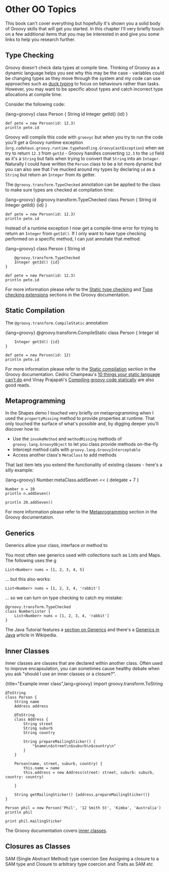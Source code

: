 # Other OO Topics

This book can't cover everything but hopefully it's shown you a solid body of Groovy skills that will get you started.
In this chapter I'll very briefly touch on a few additional items that you may be interested in and give you some links
to help you research further.

## Type Checking

Groovy doesn't check data types at compile time. Thinking of Groovy as a dynamic language helps you see why this may be the case - variables could be changing types as they move through the system and my code can use approaches such as [duck typing](https://en.wikipedia.org/wiki/Duck_typing) to focus on behaviours rather than tasks. However, you may want to be specific about types and catch incorrect type allocations at compile time.

Consider the following code:

{lang=groovy}
	class Person {
	    String id
	    Integer getId() {id}
	}

	def pete = new Person(id: 12.3)
	println pete.id

Groovy will compile this code with `groovyc` but when you try to run the code you'll get a Groovy runtime exception (`org.codehaus.groovy.runtime.typehandling.GroovyCastException`) when we try to return `12.3` from `getId` - Groovy handles converting `12.3` to the `id` field as it's a `String` but fails when trying to convert that `String` into an `Integer`. Naturally I could have written the `Person` class to be a lot more dynamic but you can also see that I've mucked around my types by declaring `id` as a `String` but return an `Integer` from its getter.

The `@groovy.transform.TypeChecked` annotation can be applied to the class to make sure types are checked at compilation time:

{lang=groovy}
	@groovy.transform.TypeChecked
	class Person {
	    String id
	    Integer getId() {id}
	}

	def pete = new Person(id: 12.3)
	println pete.id

Instead of a runtime exception I now get a compile-time error for trying to return an `Integer` from `getId()`. If I only want to have
type checking performed on a specific method, I can just annotate that method:

{lang=groovy}
    class Person {
        String id

        @groovy.transform.TypeChecked
        Integer getId() {id}
    }

    def pete = new Person(id: 12.3)
    println pete.id

For more information please refer to the [Static type checking](http://docs.groovy-lang.org/latest/html/documentation/#static-type-checking)
and [Type checking extensions](http://docs.groovy-lang.org/latest/html/documentation/#_type_checking_extensions) sections in the Groovy documentation.

## Static Compilation

The `@groovy.transform.CompileStatic` annotation

{lang=groovy}
    @groovy.transform.CompileStatic
    class Person {
        Integer id

        Integer getId() {id}
    }

    def pete = new Person(id: 12)
    println pete.id

For more information please refer to the [Static compilation](http://docs.groovy-lang.org/latest/html/documentation/#_static_compilation)
section in the Groovy documentation. Cédric Champeau's [10 things your static language can’t do](http://melix.github.io/blog/2014/12/10-things-static-cant-do.html) and
Vinay Prajapati's [Compiling groovy code statically](www.tothenew.com/blog/compiling-groovy-code-statically) are also good reads.

## Metaprogramming

In the Shapes demo I touched very briefly on metaprogramming when I used the `propertyMissing` method to provide properties
at runtime. That only touched the surface of what's possible and, by digging deeper you'll discover how to:

* Use the `invokeMethod` and `methodMissing` methods of `groovy.lang.GroovyObject` to let you class provide methods on-the-fly
* Intercept method calls with `groovy.lang.GroovyInterceptable`
* Access another class's `MetaClass` to add methods

That last item lets you extend the functionality of existing classes - here's a silly example:

{lang=groovy}
    Number.metaClass.addSeven << {
        delegate + 7
    }

    Number n = 10
    println n.addSeven()

    println 20.addSeven()

For more information please refer to the [Metaprogramming](http://docs.groovy-lang.org/latest/html/documentation/#_metaprogramming) section in the Groovy documentation.

## Generics
Generics allow your class, interface or method to

You most often see generics used with collections such as Lists and Maps. The following uses the g

    List<Number> nums = [1, 2, 3, 4, 5]

... but this also works:

    List<Number> nums = [1, 2, 3, 4, 'rabbit']

... so we can turn on type checking to catch my mistake:

    @groovy.transform.TypeChecked
    class NumberLister {
        List<Number> nums = [1, 2, 3, 4, 'rabbit']
    }

The Java Tutorial features a [section on Generics](https://docs.oracle.com/javase/tutorial/java/generics/index.html) and
there's a [Generics in Java](https://en.wikipedia.org/wiki/Generics_in_Java) article in Wikipedia.

## Inner Classes
Inner classes are classes that are declared within another class. Often used to improve encapsulation, you can
sometimes cause healthy debate when you ask "should I use an inner classes or a closure?".

{title="Example inner class",lang=groovy}
    import groovy.transform.ToString

    @ToString
    class Person {
        String name
        Address address

        @ToString
        class Address {
            String street
            String suburb
            String country

            String prepareMailingSticker() {
                "$name\n$street\n$suburb\n$country\n"
            }
        }

        Person(name, street, suburb, country) {
            this.name = name
            this.address = new Address(street: street, suburb: suburb, country: country)

        }

        String getMailingSticker() {address.prepareMailingSticker()}
    }

    Person phil = new Person('Phil', '12 Smith St', 'Kimba', 'Australia')
    println phil

    print phil.mailingSticker

The Groovy documentation covers [inner classes](http://docs.groovy-lang.org/latest/html/documentation/#_inner_class).

## Closures as Classes
SAM (Single Abstract Method) type coercion
See Assigning a closure to a SAM type
and Closure to arbitrary type coercion
and Traits as SAM etc
